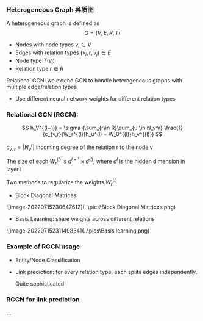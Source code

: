 ### Heterogeneous Graph 异质图

A heterogeneous graph is defined as 
$$
G = (V, E, R, T)
$$

- Nodes with node types $v_i \in V$
- Edges with relation types $(v_i, r, v_j) \in E$
- Node type $T(v_i)$
- Relation type $r \in R$ 

Relational GCN: we extend GCN to handle heterogeneous graphs with multiple edge/relation types

- Use different neural network weights for different relation types

### Relational GCN (RGCN):

$$
h_V^{(l+1)} = \sigma (\sum_{r\in R}\sum_{u \in N_v^r} \frac{1}{c_{v,r}}W_r^{(l)}h_u^(l) + W_0^{(l)}h_v^{(l)})
$$

$c_{v, r} = |N_v^r|$  incoming degree of the relation r to the node v

The size of each $W_r^{(l)}$ is $d^{l+1} \times d^{(l)}$, where $d^{l}$ is the hidden dimension in layer l

Two methods to regularize the weights $W_r^{(l)}$

- Block Diagonal Matrices

![image-20220715230647612](..\pics\Block Diagonal Matrices.png)

- Basis Learning: share weights across different relations

![image-20220715231140834](..\pics\Basis learning.png)

### Example of RGCN usage

- Entity/Node Classification

- Link prediction: for every relation type, each splits edges independently.

  Quite sophisticated

### RGCN for link prediction

...